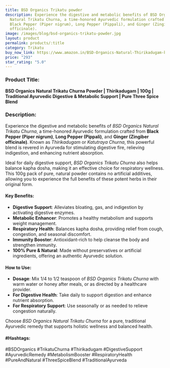 ```yaml
---
title: BSD Organics Trikatu powder
description: Experience the digestive and metabolic benefits of BSD Organics
  Natural Trikatu Churna, a time-honored Ayurvedic formulation crafted from
  Black Pepper (Piper nigrum), Long Pepper (Pippali), and Ginger (Zingiber
  officinale).
image: /images/blog/bsd-organics-trikatu-powder.jpg
layout: product
permalink: products/:title
category: Trikatu
buy_now_link: https://www.amazon.in/BSD-Organics-Natural-Thirikadugam-katutraya/dp/B07L9YT42N/ref=sr_1_23?crid=28URIFD9O0F0A&tag=m0150-21
price: "293"
star_rating: "5.0"
---
```

### Product Title:
**BSD Organics Natural Trikatu Churna Powder | Thirikadugam | 100g | Traditional Ayurvedic Digestive & Metabolic Support | Pure Three Spice Blend**

### Description:
Experience the digestive and metabolic benefits of *BSD Organics Natural Trikatu Churna*, a time-honored Ayurvedic formulation crafted from **Black Pepper (Piper nigrum)**, **Long Pepper (Pippali)**, and **Ginger (Zingiber officinale)**. Known as *Thirikadugam* or *Katutraya Churna*, this powerful blend is revered in Ayurveda for stimulating digestive fire, relieving indigestion, and enhancing nutrient absorption.

Ideal for daily digestive support, *BSD Organics Trikatu Churna* also helps balance kapha dosha, making it an effective choice for respiratory wellness. This 100g pack of pure, natural powder contains no artificial additives, allowing you to experience the full benefits of these potent herbs in their original form.

#### Key Benefits:
- **Digestive Support**: Alleviates bloating, gas, and indigestion by activating digestive enzymes.
- **Metabolic Enhancer**: Promotes a healthy metabolism and supports weight management.
- **Respiratory Health**: Balances kapha dosha, providing relief from cough, congestion, and seasonal discomfort.
- **Immunity Booster**: Antioxidant-rich to help cleanse the body and strengthen immunity.
- **100% Pure & Natural**: Made without preservatives or artificial ingredients, offering an authentic Ayurvedic solution.

#### How to Use:
- **Dosage**: Mix 1/4 to 1/2 teaspoon of *BSD Organics Trikatu Churna* with warm water or honey after meals, or as directed by a healthcare provider.
- **For Digestive Health**: Take daily to support digestion and enhance nutrient absorption.
- **For Respiratory Support**: Use seasonally or as needed to relieve congestion naturally.

Choose *BSD Organics Natural Trikatu Churna* for a pure, traditional Ayurvedic remedy that supports holistic wellness and balanced health.

#### #Hashtags:
#BSDOrganics #TrikatuChurna #Thirikadugam #DigestiveSupport #AyurvedicRemedy #MetabolismBooster #RespiratoryHealth #PureAndNatural #ThreeSpiceBlend #TraditionalAyurveda

